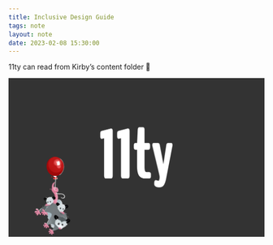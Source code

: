 ```yaml
---
title: Inclusive Design Guide
tags: note
layout: note
date: 2023-02-08 15:30:00
---
```

11ty can read from Kirby’s content folder 🎉

![11ty logo with opossum](/assets/11ty.png)